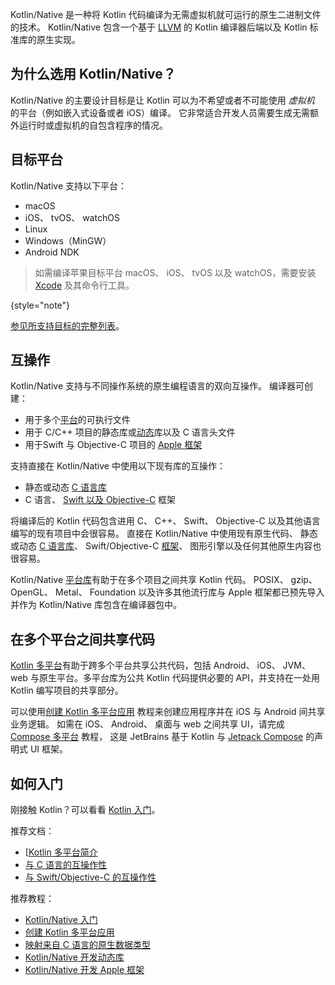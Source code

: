 [//]: # (title: Kotlin 原生)

Kotlin/Native 是一种将 Kotlin 代码编译为无需虚拟机就可运行的原生二进制文件的技术。
Kotlin/Native 包含一个基于 [LLVM](https://llvm.org/) 的 Kotlin 编译器后端以及 Kotlin 标准库的原生实现<!--
-->。

## 为什么选用 Kotlin/Native？

Kotlin/Native 的主要设计目标是让 Kotlin 可以为不希望或者不可能使用 *虚拟机* 的平台<!--
-->（例如嵌入式设备或者 iOS）编译。
它非常适合开发人员需要生成<!--
-->无需额外运行时或虚拟机的自包含程序的情况。

## 目标平台

Kotlin/Native 支持以下平台：
* macOS
* iOS、 tvOS、 watchOS
* Linux
* Windows（MinGW）
* Android NDK

> 如需编译苹果目标平台 macOS、 iOS、 tvOS 以及 watchOS，需要安装 [Xcode](https://apps.apple.com/us/app/xcode/id497799835)
> 及其命令行工具。
> 
{style="note"}

[参见所支持目标的完整列表](native-target-support.md)。

## 互操作

Kotlin/Native 支持与不同操作系统的原生编程语言的双向互操作。
编译器可创建：
* 用于多个[平台](#目标平台)的可执行文件
* 用于 C/C++ 项目的静态库或[动态](native-dynamic-libraries.md)库以及 C 语言头文件
* 用于Swift 与 Objective-C 项目的 [Apple 框架](apple-framework.md)

支持直接在 Kotlin/Native 中使用以下现有库<!--
-->的互操作：
* 静态或动态 [C 语言库](native-c-interop.md)
* C 语言、 [Swift 以及 Objective-C](native-objc-interop.md) 框架

将编译后的 Kotlin 代码包含进<!--
-->用 C、 C++、 Swift、 Objective-C 以及其他语言编写的现有项目中会很容易。
直接在 Kotlin/Native 中使用现有原生代码、
静态或动态 [C 语言库](native-c-interop.md)、
Swift/Objective-C [框架](native-objc-interop.md)、
图形引擎以及任何其他原生内容也很容易。

Kotlin/Native [平台库](native-platform-libs.md)有助于在多个项目之间共享 Kotlin
代码。
POSIX、 gzip、 OpenGL、 Metal、 Foundation 以及许多其他流行库与
Apple 框架都已预先导入并作为 Kotlin/Native 库包含在编译器包中。

## 在多个平台之间共享代码

[Kotlin 多平台](multiplatform-intro.md)有助于跨多个平台共享公共代码，包括 Android、 iOS、 JVM、
web 与原生平台。多平台库为公共 Kotlin 代码提供必要的 API，并支持在一处用
Kotlin 编写项目的共享部分。

可以使用[创建 Kotlin 多平台应用](https://www.jetbrains.com/help/kotlin-multiplatform-dev/multiplatform-create-first-app.html) 教程<!--
-->来创建应用程序并在 iOS 与 Android 间共享业务逻辑。 如需在 iOS、 Android、 桌面与 web
之间共享 UI，请完成 [Compose 多平台](https://www.jetbrains.com/help/kotlin-multiplatform-dev/compose-multiplatform-create-first-app.html) 教程，
这是 JetBrains 基于 Kotlin 与 [Jetpack Compose](https://developer.android.com/jetpack/compose) 的声明式 UI 框架。

## 如何入门

刚接触 Kotlin？可以看看 [Kotlin 入门](getting-started.md)。

推荐文档：

* [[Kotlin 多平台简介](multiplatform-intro.md)
* [与 C 语言的互操作性](native-c-interop.md)
* [与 Swift/Objective-C 的互操作性](native-objc-interop.md)

推荐教程：

* [Kotlin/Native 入门](native-get-started.md)
* [创建 Kotlin 多平台应用](https://www.jetbrains.com/help/kotlin-multiplatform-dev/multiplatform-create-first-app.html)
* [映射来自 C 语言的原生数据类型](mapping-primitive-data-types-from-c.md)
* [Kotlin/Native 开发动态库](native-dynamic-libraries.md)
* [Kotlin/Native 开发 Apple 框架](apple-framework.md)
